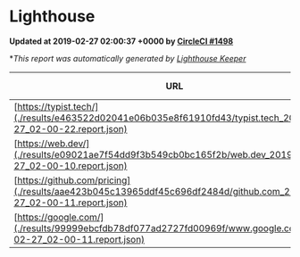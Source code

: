 
# Lighthouse

**Updated at 2019-02-27 02:00:37 +0000 by [CircleCI #1498](https://circleci.com/gh/ItinerisLtd/lighthouse-keeper-example/1498)**

**This report was automatically generated by [Lighthouse Keeper](https://github.com/itinerisltd/lighthouse-keeper)*

| URL | Performance | Accessibility | Best Practices | SEO | PWA | Updated At |
| --- | --- | --- | --- | --- | --- | --- |
| [https://typist.tech/](./results/e463522d02041e06b035e8f61910fd43/typist.tech_2019-02-27_02-00-22.report.json) | 1 |  |  |  |  | 2019-02-27T02:00:22.208Z |
| [https://web.dev/](./results/e09021ae7f54dd9f3b549cb0bc165f2b/web.dev_2019-02-27_02-00-10.report.json) | 0.97 | 0.93 | 1 | 0.91 | 1 | 2019-02-27T02:00:10.637Z |
| [https://github.com/pricing](./results/aae423b045c13965ddf45c696df2484d/github.com_2019-02-27_02-00-11.report.json) | 0.8 | 0.89 | 0.93 | 0.9 | 0.58 | 2019-02-27T02:00:11.132Z |
| [https://google.com/](./results/99999ebcfdb78df077ad2727fd00969f/www.google.com_2019-02-27_02-00-11.report.json) | 0.96 | 0.71 | 0.93 | 0.8 | 0.58 | 2019-02-27T02:00:11.052Z |

